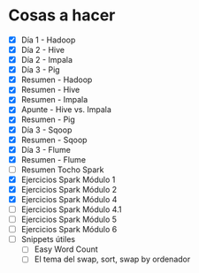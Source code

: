 # Cosas a hacer

- [x] Día 1 - Hadoop
- [x] Día 2 - Hive
- [x] Día 2 - Impala
- [x] Día 3 - Pig
- [x] Resumen - Hadoop
- [x] Resumen - Hive
- [x] Resumen - Impala
- [x] Apunte - Hive vs. Impala
- [x] Resumen - Pig
- [x] Día 3 - Sqoop
- [x] Resumen - Sqoop
- [x] Día 3 - Flume
- [x] Resumen - Flume
- [ ] Resumen Tocho Spark
- [x] Ejercicios Spark Módulo 1
- [x] Ejercicios Spark Módulo 2
- [x] Ejercicios Spark Módulo 4
- [ ] Ejercicios Spark Módulo 4.1
- [ ] Ejercicios Spark Módulo 5
- [ ] Ejercicios Spark Módulo 6
- [ ] Snippets útiles
  - [ ] Easy Word Count
  - [ ] El tema del swap, sort, swap by ordenador